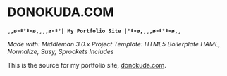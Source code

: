 DONOKUDA.COM
============

**`¸,ø¤º°º¤ø,¸¸,ø¤º°| My Portfolio Site |°º¤ø,¸¸,ø¤º°º¤ø,¸`**

*Made with: Middleman 3.0.x Project Template: HTML5 Boilerplate HAML, Normalize, Susy, Sprockets Includes*

This is the source for my portfolio site,
[donokuda.com](http://www.donokuda.com "donokuda.com").


